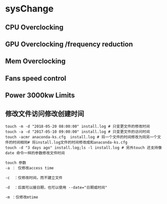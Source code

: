 # sysChange

## CPU Overclocking

## GPU Overclocking /frequency reduction

## Mem Overclocking

## Fans speed control

## Power 3000kw Limits

## 修改文件访问修改创建时间
```
touch -m -d "2018-05-20 08:00:00" install.log # 只变更文件的修改时间
touch -a -d "2017-05-10 09:00:00" install.log # 只变更文件的访问时间
touch -acmr anaconda-ks.cfg  install.log # 将一个文件的时间修改为同另一个文件的时间相同# 将install.log文件的时间修改成和anaconda-ks.cfg
touch -d "3 days ago" install.log;ls -l install.log # 另外touch 还支持像date 命令一样的参数修改文件时间

touch 参数
-a ： 仅修改access time

-c  ：仅修改时间，而不建立文件

-d  ：后面可以接日期，也可以使用 --date="日期或时间"　

-m ：仅修改mtime
```